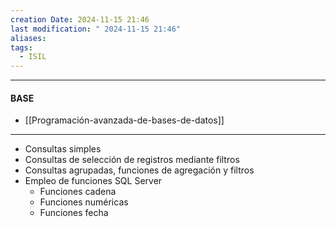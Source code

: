 ```yaml
---
creation Date: 2024-11-15 21:46
last modification: " 2024-11-15 21:46"
aliases: 
tags:
  - ISIL
---
```

___
#### BASE
- [[Programación-avanzada-de-bases-de-datos]]
___
- Consultas simples
- Consultas de selección de registros mediante filtros
- Consultas agrupadas, funciones de agregación y filtros
- Empleo de funciones SQL Server
	- Funciones cadena
	- Funciones numéricas
	- Funciones fecha

